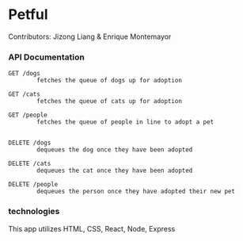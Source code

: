 # Petful

Contributors: Jizong Liang & Enrique Montemayor

### API Documentation

    GET /dogs
            fetches the queue of dogs up for adoption

    GET /cats
            fetches the queue of cats up for adoption

    GET /people
            fetches the queue of people in line to adopt a pet


    DELETE /dogs
            dequeues the dog once they have been adopted

    DELETE /cats
            dequeues the cat once they have been adopted

    DELETE /people
            dequeues the person once they have adopted their new pet


### technologies
This app utilizes HTML, CSS, React, Node, Express
